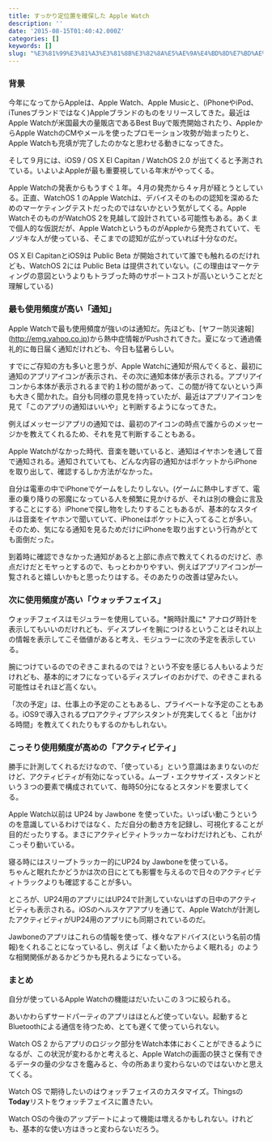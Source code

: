 ```yaml
---
title: すっかり定位置を確保した Apple Watch
description: ''
date: '2015-08-15T01:40:42.000Z'
categories: []
keywords: []
slug: "%E3%81%99%E3%81%A3%E3%81%8B%E3%82%8A%E5%AE%9A%E4%BD%8D%E7%BD%AE%E3%82%92%E7%A2%BA%E4%BF%9D%E3%81%97%E3%81%9F+Apple+Watch"
---
```

### 背景

今年になってからAppleは、Apple Watch、Apple Musicと、(iPhoneやiPod、iTunesブランドではなく)Appleブランドのものをリリースしてきた。最近はApple Watchが米国最大の量販店であるBest Buyで販売開始されたり、AppleからApple WatchのCMやメールを使ったプロモーション攻勢が始まったりと、Apple Watchも充填が完了したのかなと思わせる動きになってきた。

そして９月には、iOS9 / OS X El Capitan / WatchOS 2.0 が出てくると予測されている。いよいよAppleが最も重要視している年末がやってくる。

Apple Watchの発表からもうすぐ１年。４月の発売から４ヶ月が経とうとしている。正直、WatchOS 1 のApple Watchは、デバイスそのものの認知を深めるためのマーケティングテストだったのではないかという気がしてくる。Apple WatchそのものがWatchOS 2を見越して設計されている可能性もある。あくまで個人的な仮説だが、Apple WatchというものがAppleから発売されていて、モノヅキな人が使っている、そこまでの認知が広がっていれば十分なのだ。

OS X El CapitanとiOS9は Public Beta が開始されていて誰でも触れるのだけれども、WatchOS 2には Public Beta は提供されていない。(この理由はマーケティングの意図というよりもトラブった時のサポートコストが高いということだと理解している)

### 最も使用頻度が高い「通知」

Apple Watchで最も使用頻度が強いのは通知だ。先ほども、\[ヤフー防災速報\](http://emg.yahoo.co.jp)から熱中症情報がPushされてきた。夏になって通過儀礼的に毎日届く通知だけれども、今日も猛暑らしい。

すでにご存知の方も多いと思うが、Apple Watchに通知が飛んでくると、最初に通知のアプリアイコンが表示され、その次に通知本体が表示される。アプリアイコンから本体が表示されるまで約１秒の間があって、この間が待てないという声も大きく聞かれた。自分も同様の意見を持っていたが、最近はアプリアイコンを見て「このアプリの通知はいいや」と判断するようになってきた。

例えばメッセージアプリの通知では、最初のアイコンの時点で誰からのメッセージかを教えてくれるため、それを見て判断することもある。

Apple Watchがなかった時代、音楽を聴いていると、通知はイヤホンを通して音で通知される。通知されていても、どんな内容の通知かはポケットからiPhoneを取り出して、確認するしか方法がなかった。

自分は電車の中でiPhoneでゲームをしたりしない。(ゲームに熱中しすぎて、電車の乗り降りの邪魔になっている人を頻繁に見かけるが、それは別の機会に言及することにする）iPhoneで探し物をしたりすることもあるが、基本的なスタイルは音楽をイヤホンで聞いていて、iPhoneはポケットに入ってることが多い。そのため、気になる通知を見るためだけにiPhoneを取り出すという行為がとても面倒だった。

到着時に確認できなかった通知があると上部に赤点で教えてくれるのだけど、赤点だけだとモヤっとするので、もっとわかりやすい、例えばアプリアイコンが一覧されると嬉しいかもと思ったりはする。そのあたりの改善は望みたい。

### 次に使用頻度が高い「ウォッチフェイス」

ウォッチフェイスはモジュラーを使用している。\*腕時計風に\* アナログ時計を表示してもいいのだけれども、ディスプレイを腕につけるということはそれ以上の情報を表示してこそ価値があると考え、モジュラーに次の予定を表示している。

腕につけているのでのぞきこまれるのでは？という不安を感じる人もいるようだけれども、基本的にオフになっているディスプレイのおかげで、のぞきこまれる可能性はそれほど高くない。

「次の予定」は、仕事上の予定のこともあるし、プライベートな予定のこともある。iOS9で導入されるプロアクティブアシスタントが充実してくると「出かける時間」を教えてくれたりもするのかもしれない。

### こっそり使用頻度が高めの「アクティビティ」

勝手に計測してくれるだけなので、「使っている」という意識はあまりないのだけど、アクティビティが有効になっている。ムーブ・エクササイズ・スタンドという３つの要素で構成されていて、毎時50分になるとスタンドを要求してくる。

Apple Watch以前は UP24 by Jawbone を使っていた。いっぱい動こうというのを意識しているわけではなく、ただ自分の動き方を記録し、可視化することが目的だったりする。まさにアクティビティトラッカーなわけだけれども、これがこっそり動いている。

寝る時にはスリープトラッカー的にUP24 by Jawboneを使っている。  
ちゃんと眠れたかどうかは次の日にとても影響を与えるので日々のアクティビティトラックよりも確認することが多い。

ところが、UP24用のアプリにはUP24で計測していないはずの日中のアクティビティも表示される。iOSのヘルスケアアプリを通じて、Apple Watchが計測したアクティビティがUP24用のアプリにも同期されているのだ。

Jawboneのアプリはこれらの情報を使って、様々なアドバイス(という名前の情報)をくれることになっているし、例えば「よく動いたからよく眠れる」のような相関関係があるかどうかも見れるようになっている。

### まとめ

自分が使っているApple Watchの機能はだいたいこの３つに絞られる。

あいかわらずサードパーティのアプリはほとんど使っていない。起動するとBluetoothによる通信を待つため、とても遅くて使っていられない。

Watch OS 2 からアプリのロジック部分をWatch本体におくことができるようになるが、この状況が変わるかと考えると、Apple Watchの画面の狭さと保有できるデータの量の少なさを鑑みると、今の所あまり変わらないのではないかと思えてくる。

Watch OS で期待したいのはウォッチフェイスのカスタマイズ。Thingsの**Today**リストをウォッチフェイスに置きたい。

Watch OSの今後のアップデートによって機能は増えるかもしれない。けれども、基本的な使い方はきっと変わらないだろう。